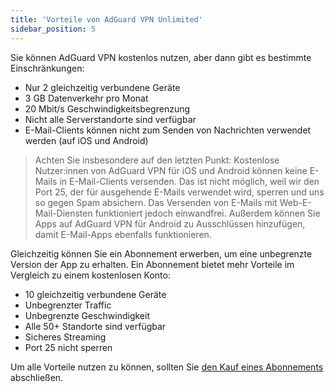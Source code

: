 ```yaml
---
title: 'Vorteile von AdGuard VPN Unlimited'
sidebar_position: 5
---
```

 
Sie können AdGuard VPN kostenlos nutzen, aber dann gibt es bestimmte Einschränkungen:

* Nur 2 gleichzeitig verbundene Geräte
* 3 GB Datenverkehr pro Monat
* 20 Mbit/s Geschwindigkeitsbegrenzung
* Nicht alle Serverstandorte sind verfügbar
* E-Mail-Clients können nicht zum Senden von Nachrichten verwendet werden (auf iOS und Android)

> Achten Sie insbesondere auf den letzten Punkt: Kostenlose Nutzer:innen von AdGuard VPN für iOS und Android können keine E-Mails in E-Mail-Clients versenden. Das ist nicht möglich, weil wir den Port 25, der für ausgehende E-Mails verwendet wird, sperren und uns so gegen Spam absichern. Das Versenden von E-Mails mit Web-E-Mail-Diensten funktioniert jedoch einwandfrei. Außerdem können Sie Apps auf AdGuard VPN für Android zu Ausschlüssen hinzufügen, damit E-Mail-Apps ebenfalls funktionieren.

Gleichzeitig können Sie ein Abonnement erwerben, um eine unbegrenzte Version der App zu erhalten. Ein Abonnement bietet mehr Vorteile im Vergleich zu einem kostenlosen Konto:

* 10 gleichzeitig verbundene Geräte
* Unbegrenzter Traffic
* Unbegrenzte Geschwindigkeit
* Alle 50+ Standorte sind verfügbar
* Sicheres Streaming
* Port 25 nicht sperren

Um alle Vorteile nutzen zu können, sollten Sie [den Kauf eines Abonnements](subscription.md) abschließen.
